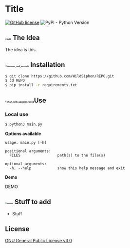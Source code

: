# Title

[![GitHub license](https://img.shields.io/github/license/WildSiphon/Mustachizer)](https://github.com/WildSiphon/Mustachizer/blob/main/LICENSE) ![PyPI - Python Version](https://img.shields.io/pypi/pyversions/p)

## <img src="https://github.githubassets.com/images/icons/emoji/unicode/1f4a1.png" alt="bulb" style="zoom:33%;" /> The Idea

The idea is this.

## <img src="https://github.githubassets.com/images/icons/emoji/unicode/1f6e0.png" alt="hammer_and_wrench" style="zoom:33%;" /> Installation

```bash
$ git clone https://github.com/WildSiphon/REPO.git
$ cd REPO
$ pip install -r requirements.txt
```

## <img src="https://github.githubassets.com/images/icons/emoji/unicode/1f4c8.png" alt="chart_with_upwards_trend" style="zoom:33%;" />Use

### Local use

```bash
$ python3 main.py
```

**Options available**

```
usage: main.py [-h]

positional arguments:
  FILES                 path(s) to the file(s)

optional arguments:
  -h, --help            show this help message and exit

```

**Demo**

DEMO

## <img src="https://github.githubassets.com/images/icons/emoji/unicode/1f4dd.png" alt="memo" style="zoom:33%;" /> Stuff to add

+ Stuff

## License

[GNU General Public License v3.0](https://www.gnu.org/licenses/gpl-3.0.fr.html)
